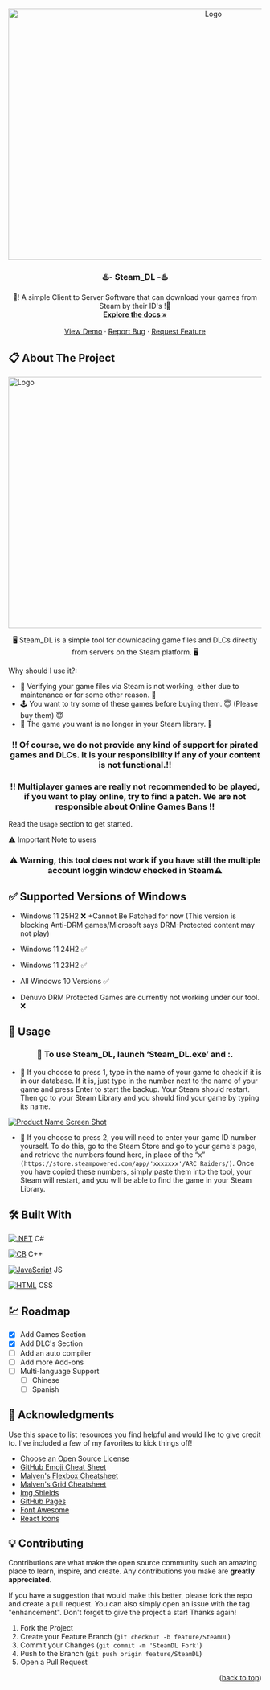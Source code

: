 <a id="readme-top"></a>


<!-- PROJECT LOGO -->
<br />
<div align="center">
  <a href="https://github.com/othneildrew/Best-README-Template">
    <img src="https://i.ibb.co/VWZYS8XH/BGG.png" alt="Logo" width="800" height="500">
  </a>

  <h3 align="center">♨️- Steam_DL -♨️</h3>

  <p align="center">
    📜! A simple Client to Server Software that can download your games from Steam by their ID's !📜
    <br />
    <a href="https://github.com/TMatheo/FileHost/blob/main/README.md"><strong>Explore the docs »</strong></a>
    <br />
    <br />
    <a href="https://github.com/TMatheo/FileHost/blob/main/README.md#-usage">View Demo</a>
    &middot;
    <a href="https://github.com/TMatheo/FileHost/issues/new">Report Bug</a>
    &middot;
    <a href="https://github.com/TMatheo/FileHost/compare">Request Feature</a>
  </p>
</div>

<!-- ABOUT THE PROJECT -->
## 📋 About The Project 

<img src="https://i.ibb.co/G3kYbDqP/CLAP.png" alt="Logo" width="1024" height="500">

<p align="center">
🖥️ Steam_DL is a simple tool for downloading game files and DLCs directly from servers on the Steam platform. 🖥️
</p>

Why should I use it?:
* 🔧 Verifying your game files via Steam is not working, either due to maintenance or for some other reason. 🔧
* 🕹️ You want to try some of these games before buying them. 😇 (Please buy them) 😇
* 🤷 The game you want is no longer in your Steam library. 🤷




<!-- ABOUT THE PROJECT -->
<h3 align="center">‼️ Of course, we do not provide any kind of support for pirated games and DLCs. It is your responsibility if any of your content is not functional.‼️</h3>
<h3 align="center">‼️ Multiplayer games are really not recommended to be played, if you want to play online, try to find a patch. We are not responsible about Online Games Bans ‼️</h3>

Read the `Usage` section to get started.


⚠️ Important Note to users 

<h3 align="center">⚠️ Warning, this tool does not work if you have still the multiple account loggin window checked in Steam⚠️ </h3>



## ✅ Supported Versions of Windows

* Windows 11 25H2 ❌ +Cannot Be Patched for now (This version is blocking Anti-DRM games/Microsoft says DRM-Protected content may not play)
* Windows 11 24H2 ✅
* Windows 11 23H2 ✅
* All Windows 10 Versions ✅

* Denuvo DRM Protected Games are currently not working under our tool. ❌


<!-- USAGE EXAMPLES -->
## 📲 Usage

<h3 align="center">📩 To use Steam_DL, launch ‘Steam_DL.exe’ and :. </h3>

* 💾 If you choose to press 1, type in the name of your game to check if it is in our database. If it is, just type in the number next to the name of your game and press Enter to start the backup. Your Steam should restart. Then go to your Steam Library and you should find your game by typing its name.

[![Product Name Screen Shot][product-screenshot]](https://example.com)

* 💾 If you choose to press 2, you will need to enter your game ID number yourself. To do this, go to the Steam Store and go to your game's page, and retrieve the numbers found here, in place of the “x” `(https://store.steampowered.com/app/'xxxxxxx'/ARC_Raiders/)`. Once you have copied these numbers, simply paste them into the tool, your Steam will restart, and you will be able to find the game in your Steam Library.

## 🛠️ Built With 

[![.NET](https://img.shields.io/badge/.NET-512BD4?logo=dotnet&logoColor=fff)](#) C#

[![CB](https://custom-icon-badges.demolab.com/badge/Visual%20Studio-5C2D91.svg?&logo=visualstudio&logoColor=white)](#) C++

[![JavaScript](https://img.shields.io/badge/JavaScript-F7DF1E?logo=javascript&logoColor=000)](#) JS

[![HTML](https://img.shields.io/badge/HTML-%23E34F26.svg?logo=html5&logoColor=white)](#) CSS


<!-- ROADMAP -->
## 💹 Roadmap

- [x] Add Games Section
- [x] Add DLC's Section
- [ ] Add an auto compiler
- [ ] Add more Add-ons
- [ ] Multi-language Support
    - [ ] Chinese
    - [ ] Spanish

## 📜 Acknowledgments

Use this space to list resources you find helpful and would like to give credit to. I've included a few of my favorites to kick things off!

* [Choose an Open Source License](https://choosealicense.com)
* [GitHub Emoji Cheat Sheet](https://www.webpagefx.com/tools/emoji-cheat-sheet)
* [Malven's Flexbox Cheatsheet](https://flexbox.malven.co/)
* [Malven's Grid Cheatsheet](https://grid.malven.co/)
* [Img Shields](https://shields.io)
* [GitHub Pages](https://pages.github.com)
* [Font Awesome](https://fontawesome.com)
* [React Icons](https://react-icons.github.io/react-icons/search)

<!-- CONTRIBUTING -->
## 💡 Contributing

Contributions are what make the open source community such an amazing place to learn, inspire, and create. Any contributions you make are **greatly appreciated**.

If you have a suggestion that would make this better, please fork the repo and create a pull request. You can also simply open an issue with the tag "enhancement".
Don't forget to give the project a star! Thanks again!

1. Fork the Project
2. Create your Feature Branch (`git checkout -b feature/SteamDL`)
3. Commit your Changes (`git commit -m 'SteamDL Fork'`)
4. Push to the Branch (`git push origin feature/SteamDL`)
5. Open a Pull Request

[product-screenshot]: http://www.image-heberg.fr/files/17615089663670436384.gif



<p align="right">(<a href="#readme-top">back to top</a>)</p>
